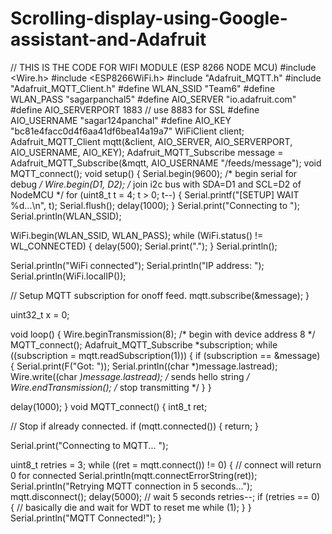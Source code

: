 # Scrolling-display-using-Google-assistant-and-Adafruit
 
// THIS IS THE CODE FOR WIFI MODULE (ESP 8266 NODE MCU)
#include <Wire.h>
#include <ESP8266WiFi.h>
#include "Adafruit_MQTT.h"
#include "Adafruit_MQTT_Client.h"
#define WLAN_SSID       "Team6"
#define WLAN_PASS       "sagarpanchal5"
#define AIO_SERVER      "io.adafruit.com"
#define AIO_SERVERPORT  1883                   // use 8883 for SSL
#define AIO_USERNAME    "sagar124panchal"
#define AIO_KEY         "bc81e4facc0d4f6aa41df6bea14a19a7"
WiFiClient client;
Adafruit_MQTT_Client mqtt(&client, AIO_SERVER, AIO_SERVERPORT, AIO_USERNAME, AIO_KEY);
Adafruit_MQTT_Subscribe message = Adafruit_MQTT_Subscribe(&mqtt, AIO_USERNAME "/feeds/message");
void MQTT_connect();
void setup() {
  Serial.begin(9600); /* begin serial for debug */
  Wire.begin(D1, D2); /* join i2c bus with SDA=D1 and SCL=D2 of NodeMCU */
  for (uint8_t t = 4; t > 0; t--) {
    Serial.printf("[SETUP] WAIT %d...\n", t);
    Serial.flush();
    delay(1000);
  }
  Serial.print("Connecting to ");
  Serial.println(WLAN_SSID);

  WiFi.begin(WLAN_SSID, WLAN_PASS);
  while (WiFi.status() != WL_CONNECTED) {
    delay(500);
    Serial.print(".");
  }
  Serial.println();

  Serial.println("WiFi connected");
  Serial.println("IP address: "); Serial.println(WiFi.localIP());

  // Setup MQTT subscription for onoff feed.
  mqtt.subscribe(&message);
}

uint32_t x = 0;



void loop() {
  Wire.beginTransmission(8); /* begin with device address 8 */
  MQTT_connect();
  Adafruit_MQTT_Subscribe *subscription;
  while ((subscription = mqtt.readSubscription(1))) {
    if (subscription == &message) {
      Serial.print(F("Got: "));
      Serial.println((char *)message.lastread);
      Wire.write((char *)message.lastread);  /* sends hello string */
  Wire.endTransmission();    /* stop transmitting */
    }
  }
  
  delay(1000);
}
void MQTT_connect() {
  int8_t ret;

  // Stop if already connected.
  if (mqtt.connected()) {
    return;
  }

  Serial.print("Connecting to MQTT... ");

  uint8_t retries = 3;
  while ((ret = mqtt.connect()) != 0) { // connect will return 0 for connected
    Serial.println(mqtt.connectErrorString(ret));
    Serial.println("Retrying MQTT connection in 5 seconds...");
    mqtt.disconnect();
    delay(5000);  // wait 5 seconds
    retries--;
    if (retries == 0) {
      // basically die and wait for WDT to reset me
      while (1);
    }
  }
  Serial.println("MQTT Connected!");
}


